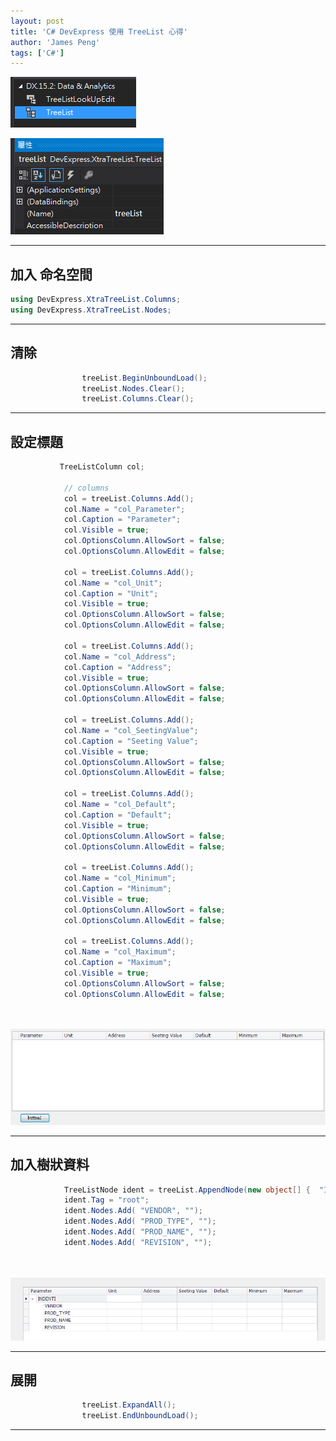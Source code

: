```yaml
---
layout: post
title: 'C# DevExpress 使用 TreeList 心得'
author: 'James Peng'
tags: ['C#']
---
```


![](..\images\2016-04-21-CSharp_DevExpress_TreeList\IiZ8yoM.png)

![](..\images\2016-04-21-CSharp_DevExpress_TreeList\ZxUr1ja.png)



----------


## 加入 命名空間 ##

~~~csharp
using DevExpress.XtraTreeList.Columns;
using DevExpress.XtraTreeList.Nodes;
~~~

----------

## 清除 ##

~~~csharp             
                treeList.BeginUnboundLoad();
                treeList.Nodes.Clear();
                treeList.Columns.Clear();
~~~


----------


## 設定標題 ##

~~~csharp
           TreeListColumn col;

            // columns
            col = treeList.Columns.Add();
            col.Name = "col_Parameter";
            col.Caption = "Parameter";
            col.Visible = true;
            col.OptionsColumn.AllowSort = false;
            col.OptionsColumn.AllowEdit = false;

            col = treeList.Columns.Add();
            col.Name = "col_Unit";
            col.Caption = "Unit";
            col.Visible = true;
            col.OptionsColumn.AllowSort = false;
            col.OptionsColumn.AllowEdit = false;

            col = treeList.Columns.Add();
            col.Name = "col_Address";
            col.Caption = "Address";
            col.Visible = true;
            col.OptionsColumn.AllowSort = false;
            col.OptionsColumn.AllowEdit = false;

            col = treeList.Columns.Add();
            col.Name = "col_SeetingValue";
            col.Caption = "Seeting Value";
            col.Visible = true;
            col.OptionsColumn.AllowSort = false;
            col.OptionsColumn.AllowEdit = false;

            col = treeList.Columns.Add();
            col.Name = "col_Default";
            col.Caption = "Default";
            col.Visible = true;
            col.OptionsColumn.AllowSort = false;
            col.OptionsColumn.AllowEdit = false;

            col = treeList.Columns.Add();
            col.Name = "col_Minimum";
            col.Caption = "Minimum";
            col.Visible = true;
            col.OptionsColumn.AllowSort = false;
            col.OptionsColumn.AllowEdit = false;

            col = treeList.Columns.Add();
            col.Name = "col_Maximum";
            col.Caption = "Maximum";
            col.Visible = true;
            col.OptionsColumn.AllowSort = false;
            col.OptionsColumn.AllowEdit = false;
           
     
~~~

![](..\images\2016-04-21-CSharp_DevExpress_TreeList\F9lfLeR.png)

----------


## 加入樹狀資料 ##


~~~csharp
            TreeListNode ident = treeList.AppendNode(new object[] {  "INDENTI", "" }, null);
            ident.Tag = "root";
            ident.Nodes.Add( "VENDOR", "");
            ident.Nodes.Add( "PROD_TYPE", "");
            ident.Nodes.Add( "PROD_NAME", "");
            ident.Nodes.Add( "REVISION", "");
           
     
~~~

![](..\images\2016-04-21-CSharp_DevExpress_TreeList\IBBLKQa.png)


----------

## 展開 ##

~~~csharp
                treeList.ExpandAll();
                treeList.EndUnboundLoad();
~~~


----------




